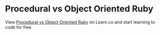 # Procedural vs Object Oriented Ruby
<p class='util--hide'>View <a href='https://learn.co/lessons/phrg-procedural-vs-oo-ruby'>Procedural vs Object Oriented Ruby</a> on Learn.co and start learning to code for free.</p>
